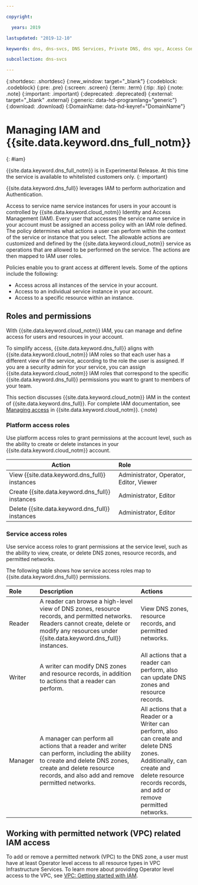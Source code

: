```yaml
---

copyright:

  years: 2019

lastupdated: "2019-12-10"

keywords: dns, dns-svcs, DNS Services, Private DNS, dns vpc, Access Control Lists, IAM, permitted networks

subcollection: dns-svcs

---
```


{:shortdesc: .shortdesc}
{:new_window: target="_blank"}
{:codeblock: .codeblock}
{:pre: .pre}
{:screen: .screen}
{:term: .term}
{:tip: .tip}
{:note: .note}
{:important: .important}
{:deprecated: .deprecated}
{:external: target="_blank" .external}
{:generic: data-hd-programlang="generic"}
{:download: .download}
{:DomainName: data-hd-keyref="DomainName"}

# Managing IAM and {{site.data.keyword.dns_full_notm}}
{: #iam}

{{site.data.keyword.dns_full_notm}} is in Experimental Release. At this time the service is available to whitelisted customers only. 
{: important}

{{site.data.keyword.dns_full}} leverages IAM to perform authorization and Authentication.

Access to service name service instances for users in your account is controlled by {{site.data.keyword.cloud_notm}} Identity and Access Management (IAM). Every user that accesses the service name service in your account must be assigned an access policy with an IAM role defined. The policy determines what actions a user can perform within the context of the service or instance that you select. The allowable actions are customized and defined by the {{site.data.keyword.cloud_notm}} service as operations that are allowed to be performed on the service. The actions are then mapped to IAM user roles.

Policies enable you to grant access at different levels. Some of the options include the following:

- Access across all instances of the service in your account.
- Access to an individual service instance in your account.
- Access to a specific resource within an instance.

## Roles and permissions

With {{site.data.keyword.cloud_notm}} IAM, you can manage and define access for users and resources in your account.

To simplify access, {{site.data.keyword.dns_full}} aligns with {{site.data.keyword.cloud_notm}} IAM roles so that each user has a different view of the service, according to the role the user is assigned. If you are a security admin for your service, you can assign {{site.data.keyword.cloud_notm}} IAM roles that correspond to the specific {{site.data.keyword.dns_full}} permissions you want to grant to members of your team.

This section discusses {{site.data.keyword.cloud_notm}} IAM in the context of {{site.data.keyword.dns_full}}. For complete IAM documentation, see [Managing access](/docs/iam?topic=iam-cloudaccess) in {{site.data.keyword.cloud_notm}}.
{:note}

### Platform access roles

Use platform access roles to grant permissions at the account level, such as the ability to create or delete instances in your {{site.data.keyword.cloud_notm}} account.

| Action	                                       | Role                                     |
| ---------------------------------------------- | :--------------------------------------- |
|View {{site.data.keyword.dns_full}} instances 	 | Administrator, Operator, Editor, Viewer  |
|Create {{site.data.keyword.dns_full}} instances | Administrator, Editor                    |
|Delete {{site.data.keyword.dns_full}} instances | Administrator, Editor                    |

### Service access roles

Use service access roles to grant permissions at the service level, such as the ability to view, create, or delete DNS zones, resource records, and permitted networks.

The following table shows how service access roles map to {{site.data.keyword.dns_full}} permissions.

| Role    | Description       | Actions  |
| :------ | :---------------- | :------- |
| Reader  | A reader can browse a high-level view of DNS zones, resource records, and permitted networks. Readers cannot create, delete or modify any resources under {{site.data.keyword.dns_full}} instances. | View DNS zones, resource records, and permitted networks. |
| Writer  | A writer can modify DNS zones and resource records, in addition to actions that a reader can perform. | All actions that a reader can perform, also can update DNS zones and resource records. |
| Manager | A manager can perform all actions that a reader and writer can perform, including the ability to create and delete DNS zones, create and delete resource records, and also add and remove permitted networks. | All actions that a Reader or a Writer can perform, also can create and delete DNS zones. Additionally, can create and delete resource records records, and add or remove permitted networks. |

## Working with permitted network (VPC) related IAM access

To add or remove a permitted network (VPC) to the DNS zone, a user must have at least Operator level access to all resource types in VPC Infrastructure Services. To learn more about providing Operator level access to the VPC, see [VPC: Getting started with IAM](/docs/vpc?topic=vpc-iam-getting-started).
